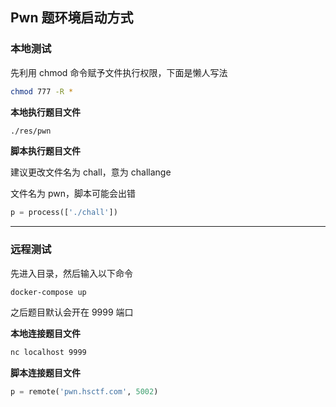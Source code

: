 ## Pwn 题环境启动方式

### 本地测试

先利用 chmod 命令赋予文件执行权限，下面是懒人写法

```bash
chmod 777 -R *
```

**本地执行题目文件**

```bash
./res/pwn
```

**脚本执行题目文件**

建议更改文件名为 chall，意为 challange

文件名为 pwn，脚本可能会出错

```python
p = process(['./chall'])
```

---

### 远程测试

先进入目录，然后输入以下命令

```bash
docker-compose up
```

之后题目默认会开在 9999 端口

**本地连接题目文件**

```bash
nc localhost 9999
```

**脚本连接题目文件**

```python
p = remote('pwn.hsctf.com', 5002)
```

